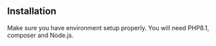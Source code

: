 

## Installation 
Make sure you have environment setup properly. You will need PHP8.1, composer and Node.js.


